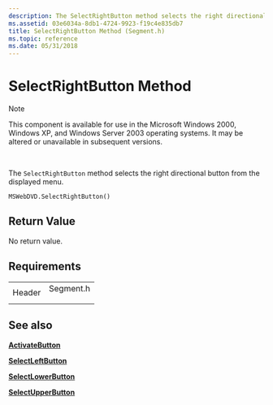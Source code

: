 ```yaml
---
description: The SelectRightButton method selects the right directional button from the displayed menu.
ms.assetid: 03e6034a-8db1-4724-9923-f19c4e835db7
title: SelectRightButton Method (Segment.h)
ms.topic: reference
ms.date: 05/31/2018
---
```


# SelectRightButton Method

> [!Note]  
> This component is available for use in the Microsoft Windows 2000, Windows XP, and Windows Server 2003 operating systems. It may be altered or unavailable in subsequent versions.

 

The `SelectRightButton` method selects the right directional button from the displayed menu.

``` syntax
MSWebDVD.SelectRightButton()
```

## Return Value

No return value.

## Requirements



|                   |                                                                                      |
|-------------------|--------------------------------------------------------------------------------------|
| Header<br/> | <dl> <dt>Segment.h</dt> </dl> |



## See also

<dl> <dt>

[**ActivateButton**](activatebutton-method.md)
</dt> <dt>

[**SelectLeftButton**](selectleftbutton-method.md)
</dt> <dt>

[**SelectLowerButton**](selectlowerbutton-method.md)
</dt> <dt>

[**SelectUpperButton**](selectupperbutton-method.md)
</dt> </dl>

 

 




